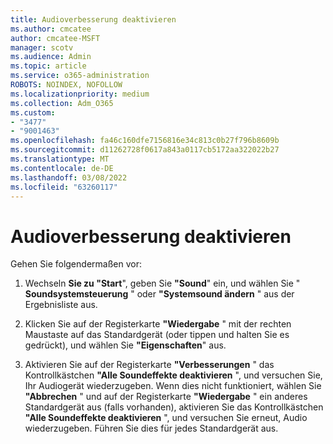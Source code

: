 ```yaml
---
title: Audioverbesserung deaktivieren
ms.author: cmcatee
author: cmcatee-MSFT
manager: scotv
ms.audience: Admin
ms.topic: article
ms.service: o365-administration
ROBOTS: NOINDEX, NOFOLLOW
ms.localizationpriority: medium
ms.collection: Adm_O365
ms.custom:
- "3477"
- "9001463"
ms.openlocfilehash: fa46c160dfe7156816e34c813c0b27f796b8609b
ms.sourcegitcommit: d11262728f0617a843a0117cb5172aa322022b27
ms.translationtype: MT
ms.contentlocale: de-DE
ms.lasthandoff: 03/08/2022
ms.locfileid: "63260117"
---
```

# <a name="turn-off-audio-enhancement"></a>Audioverbesserung deaktivieren

Gehen Sie folgendermaßen vor:

1. Wechseln **Sie zu "Start**", geben Sie **"Sound**" ein, und wählen Sie " **Soundsystemsteuerung** " oder **"Systemsound ändern** " aus der Ergebnisliste aus.

2. Klicken Sie auf der Registerkarte **"Wiedergabe** " mit der rechten Maustaste auf das Standardgerät (oder tippen und halten Sie es gedrückt), und wählen Sie **"Eigenschaften**" aus.

3. Aktivieren Sie auf der Registerkarte **"Verbesserungen** " das Kontrollkästchen **"Alle Soundeffekte deaktivieren** ", und versuchen Sie, Ihr Audiogerät wiederzugeben. Wenn dies nicht funktioniert, wählen Sie **"Abbrechen** " und auf der Registerkarte **"Wiedergabe** " ein anderes Standardgerät aus (falls vorhanden), aktivieren Sie das Kontrollkästchen **"Alle Soundeffekte deaktivieren** ", und versuchen Sie erneut, Audio wiederzugeben. Führen Sie dies für jedes Standardgerät aus.
